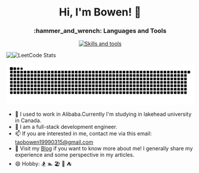 <h1 align="center">Hi, I'm Bowen! 👋 </h1>

<h3 align="center">:hammer_and_wrench: Languages and Tools</h3>

<p align="center">
  <a href="https://skillicons.dev">
    <img src="https://skillicons.dev/icons?i=html,css,js,vue,react,ts,nodejs,mysql,nextjs,nginx,npm,redis,py,tensorflow,vite,pytorch" alt="Skills and tools"/>
  </a>
</p>

<img align="left" src="https://github-readme-stats.vercel.app/api?username=taobowen&show_icons=true&icon_color=CE1D2D&text_color=fff&bg_color=000&hide_title=true" />

![LeetCode Stats](https://leetcard.jacoblin.cool/taobowen?theme=dark&font=Murecho&ext=heatmap)

<picture>
  <source media="(prefers-color-scheme: dark)" srcset="github-snake-dark.svg" />
  <source media="(prefers-color-scheme: light)" srcset="github-snake.svg" />
  <img alt="github-snake" src="github-snake.svg" />
</picture>

- 💼 I used to work in Alibaba.Currently I'm studying in lakehead university in Canada.
- 🤔 I am a full-stack development engineer.
- 📫 If you are interested in me, contact me via this email: taobowen19990315@gmail.com
- 🔗 Visit my [Blog](https://taobowen.cn/) if you want to know more about me! I generally share my experience and some perspective in my articles.
- 😄 Hobby: 🏂 🏊 🏖️ 🎷 ⛺️
